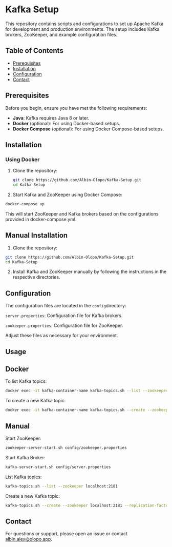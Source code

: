 # Kafka Setup

This repository contains scripts and configurations to set up Apache Kafka for development and production environments. The setup includes Kafka brokers, ZooKeeper, and example configuration files.

## Table of Contents

- [Prerequisites](#prerequisites)
- [Installation](#installation)
- [Configuration](#configuration)
- [Contact](#contact)


## Prerequisites

Before you begin, ensure you have met the following requirements:

- **Java**: Kafka requires Java 8 or later.
- **Docker** (optional): For using Docker-based setups.
- **Docker Compose** (optional): For using Docker Compose-based setups.

## Installation

### Using Docker

1. Clone the repository:
   ```sh
   git clone https://github.com/Albin-Olopo/Kafka-Setup.git
   cd Kafka-Setup
2. Start Kafka and ZooKeeper using Docker Compose:

```sh
docker-compose up
```
This will start ZooKeeper and Kafka brokers based on the configurations provided in docker-compose.yml.

## Manual Installation
1. Clone the repository:

```sh
git clone https://github.com/Albin-Olopo/Kafka-Setup.git
cd Kafka-Setup
```

2. Install Kafka and ZooKeeper manually by following the instructions in the respective directories.

## Configuration
The configuration files are located in the ```config```directory:

```server.properties```: Configuration file for Kafka brokers.

```zookeeper.properties```: Configuration file for ZooKeeper.

Adjust these files as necessary for your environment.

## Usage
## Docker
To list Kafka topics:

```sh
docker exec -it kafka-container-name kafka-topics.sh --list --zookeeper zookeeper-container-name:2181
```
To create a new Kafka topic:

```sh
docker exec -it kafka-container-name kafka-topics.sh --create --zookeeper zookeeper-container-name:2181 --replication-factor 1 --partitions 1 --topic your-topic-name
```
## Manual
Start ZooKeeper:

```sh
zookeeper-server-start.sh config/zookeeper.properties
```
Start Kafka Broker:

```sh
kafka-server-start.sh config/server.properties
```
List Kafka topics:

```sh
kafka-topics.sh --list --zookeeper localhost:2181
```
Create a new Kafka topic:

```sh
kafka-topics.sh --create --zookeeper localhost:2181 --replication-factor 1 --partitions 1 --topic your-topic-name
```

## Contact
For questions or support, please open an issue or contact albin.alex@olopo.app.
